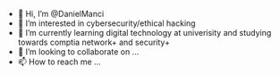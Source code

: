 - 👋 Hi, I’m @DanielManci
- 👀 I’m interested in cybersecurity/ethical hacking
- 🌱 I’m currently learning digital technology at univerisity and studying towards comptia network+ and security+
- 💞️ I’m looking to collaborate on ...
- 📫 How to reach me ...

<!---
DanielManci/DanielManci is a ✨ special ✨ repository because its `README.md` (this file) appears on your GitHub profile.
You can click the Preview link to take a look at your changes.
--->
